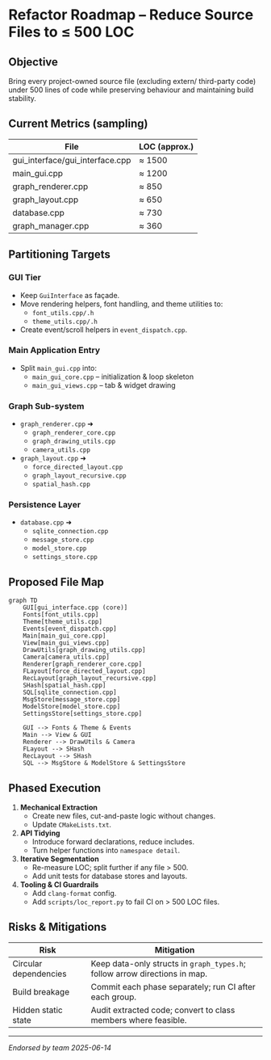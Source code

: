 # Refactor Roadmap – Reduce Source Files to ≤ 500 LOC

## Objective
Bring every project-owned source file (excluding extern/ third-party code) under 500 lines of code while preserving behaviour and maintaining build stability.

## Current Metrics (sampling)
| File | LOC (approx.) |
| --- | --- |
| gui_interface/gui_interface.cpp | ≈ 1500 |
| main_gui.cpp | ≈ 1200 |
| graph_renderer.cpp | ≈ 850 |
| graph_layout.cpp | ≈ 650 |
| database.cpp | ≈ 730 |
| graph_manager.cpp | ≈ 360 |

## Partitioning Targets
### GUI Tier
* Keep `GuiInterface` as façade.
* Move rendering helpers, font handling, and theme utilities to:
  * `font_utils.cpp/.h`
  * `theme_utils.cpp/.h`
* Create event/scroll helpers in `event_dispatch.cpp`.

### Main Application Entry
* Split `main_gui.cpp` into:
  * `main_gui_core.cpp` – initialization & loop skeleton
  * `main_gui_views.cpp` – tab & widget drawing

### Graph Sub-system
* `graph_renderer.cpp` ➜
  * `graph_renderer_core.cpp`
  * `graph_drawing_utils.cpp`
  * `camera_utils.cpp`
* `graph_layout.cpp` ➜
  * `force_directed_layout.cpp`
  * `graph_layout_recursive.cpp`
  * `spatial_hash.cpp`

### Persistence Layer
* `database.cpp` ➜
  * `sqlite_connection.cpp`
  * `message_store.cpp`
  * `model_store.cpp`
  * `settings_store.cpp`

## Proposed File Map
```mermaid
graph TD
    GUI[gui_interface.cpp (core)]
    Fonts[font_utils.cpp]
    Theme[theme_utils.cpp]
    Events[event_dispatch.cpp]
    Main[main_gui_core.cpp]
    View[main_gui_views.cpp]
    DrawUtils[graph_drawing_utils.cpp]
    Camera[camera_utils.cpp]
    Renderer[graph_renderer_core.cpp]
    FLayout[force_directed_layout.cpp]
    RecLayout[graph_layout_recursive.cpp]
    SHash[spatial_hash.cpp]
    SQL[sqlite_connection.cpp]
    MsgStore[message_store.cpp]
    ModelStore[model_store.cpp]
    SettingsStore[settings_store.cpp]

    GUI --> Fonts & Theme & Events
    Main --> View & GUI
    Renderer --> DrawUtils & Camera
    FLayout --> SHash
    RecLayout --> SHash
    SQL --> MsgStore & ModelStore & SettingsStore
```

## Phased Execution
1. **Mechanical Extraction**
   * Create new files, cut-and-paste logic without changes.
   * Update `CMakeLists.txt`.
2. **API Tidying**
   * Introduce forward declarations, reduce includes.
   * Turn helper functions into `namespace detail`.
3. **Iterative Segmentation**
   * Re-measure LOC; split further if any file > 500.
   * Add unit tests for database stores and layouts.
4. **Tooling & CI Guardrails**
   * Add `clang-format` config.
   * Add `scripts/loc_report.py` to fail CI on > 500 LOC files.

## Risks & Mitigations
| Risk | Mitigation |
| --- | --- |
| Circular dependencies | Keep data-only structs in `graph_types.h`; follow arrow directions in map. |
| Build breakage | Commit each phase separately; run CI after each group. |
| Hidden static state | Audit extracted code; convert to class members where feasible. |

---

_Endorsed by team 2025-06-14_